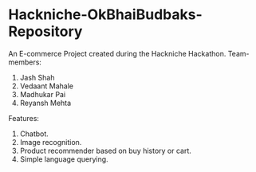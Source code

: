 # Hackniche-OkBhaiBudbaks-Repository

An E-commerce Project created during the Hackniche Hackathon.
Team-members:
 1. Jash Shah
 2. Vedaant Mahale
 3. Madhukar Pai
 4. Reyansh Mehta

Features:
 1. Chatbot.
 2. Image recognition.
 3. Product recommender based on buy history or cart.
 4. Simple language querying.
